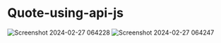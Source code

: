 # Quote-using-api-js

![Screenshot 2024-02-27 064228](https://github.com/ArchProtios/Quote-using-api-js/assets/99127122/0ef2acef-a8df-4b13-b0f8-75a5b15f62db)
![Screenshot 2024-02-27 064247](https://github.com/ArchProtios/Quote-using-api-js/assets/99127122/4b86d1ad-42d7-47a2-93c6-0cdbe1409584)
